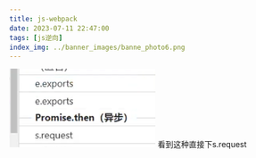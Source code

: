 ```yaml
---
title: js-webpack
date: 2023-07-11 22:47:00
tags: [js逆向]
index_img: ../banner_images/banne_photo6.png
---
```



![](../../images/Pasted%20image%2020230709222759.png)
看到这种直接下s.request
